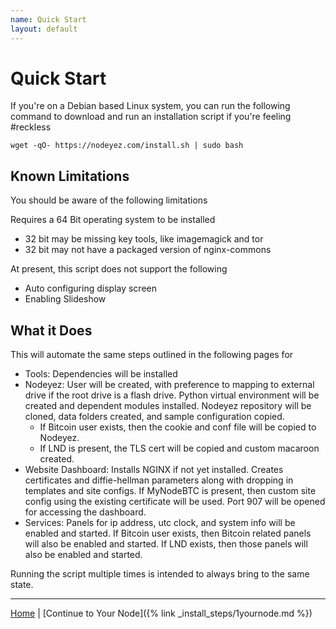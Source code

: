 ```yaml
---
name: Quick Start
layout: default
---
```


# Quick Start

If you're on a Debian based Linux system, you can run the following command
to download and run an installation script if you're feeling #reckless

```shell
wget -qO- https://nodeyez.com/install.sh | sudo bash
```

## Known Limitations

You should be aware of the following limitations

Requires a 64 Bit operating system to be installed
- 32 bit may be missing key tools, like imagemagick and tor
- 32 bit may not have a packaged version of nginx-commons

At present, this script does not support the following
- Auto configuring display screen
- Enabling Slideshow

## What it Does

This will automate the same steps outlined in the following pages for

- Tools: Dependencies will be installed
- Nodeyez: User will be created, with preference to mapping to external drive if the root drive is a flash drive.  Python virtual environment will be created and dependent modules installed.  Nodeyez repository will be cloned, data folders created, and sample configuration copied.  
  - If Bitcoin user exists, then the cookie and conf file will be copied to Nodeyez. 
  - If LND is present, the TLS cert will be copied and custom macaroon created.
- Website Dashboard: Installs NGINX if not yet installed. Creates certificates and diffie-hellman parameters along with dropping in templates and site configs.  If MyNodeBTC
is present, then custom site config using the existing certificate will be used. Port 907 
will be opened for accessing the dashboard.
- Services: Panels for ip address, utc clock, and system info will be enabled and started. If Bitcoin user exists, then Bitcoin related panels will also be enabled and started. If LND exists, then those panels will also be enabled and started.

Running the script multiple times is intended to always bring to the same state. 

---

[Home](../) | [Continue to Your Node]({% link _install_steps/1yournode.md %})